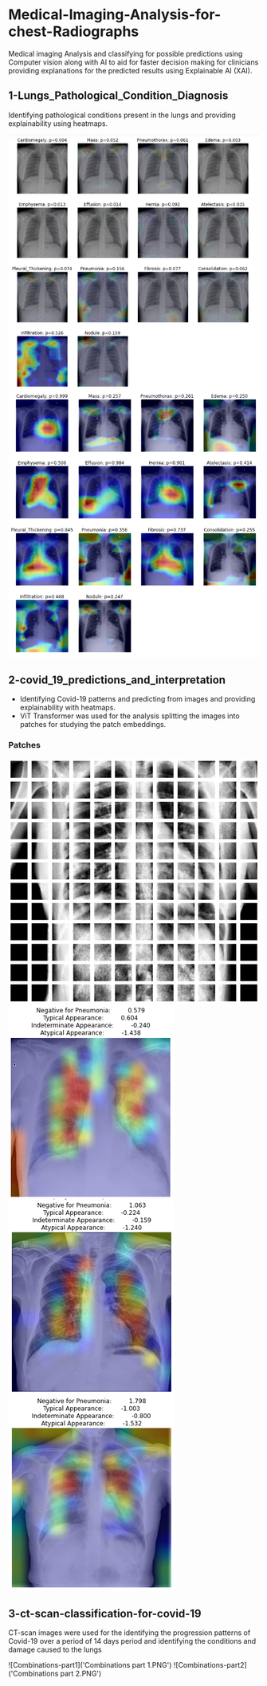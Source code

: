 # Medical-Imaging-Analysis-for-chest-Radiographs

Medical imaging Analysis and classifying for possible predictions using Computer vision along with AI to aid for faster decision making for clinicians providing explanations for the predicted results using Explainable AI (XAI).

## 1-Lungs_Pathological_Condition_Diagnosis
Identifying pathological conditions present in the lungs and providing explainability using heatmaps.

![Normal X-ray](000.PNG)
![X-ray Predictions](00000457_002.PNG)

## 2-covid_19_predictions_and_interpretation
- Identifying Covid-19 patterns and predicting from images and providing explainability with heatmaps.
- ViT Transformer was used for the analysis splitting the images into patches for studying the patch embeddings.

### Patches
![patches](patches.PNG)
![21](21.PNG)
![27](27.PNG)
![159](159.PNG)

## 3-ct-scan-classification-for-covid-19
CT-scan images were used for the identifying the progression patterns of Covid-19 over a period of 14 days period and identifying the conditions and damage caused to the lungs

![Combinations-part1]('Combinations part 1.PNG')
![Combinations-part2]('Combinations part 2.PNG')


